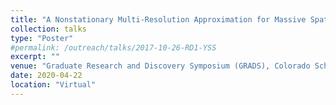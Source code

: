 ```yaml
---
title: "A Nonstationary Multi-Resolution Approximation for Massive Spatial Data"
collection: talks
type: "Poster"
#permalink: /outreach/talks/2017-10-26-RD1-YSS
excerpt: ""
venue: "Graduate Research and Discovery Symposium (GRADS), Colorado School of Mines"
date: 2020-04-22
location: "Virtual"
---
```

